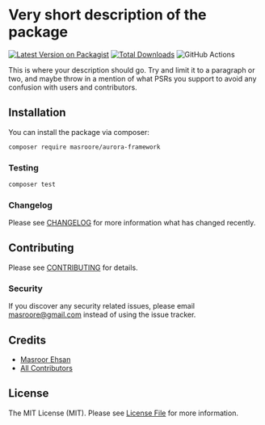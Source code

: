 # Very short description of the package

[![Latest Version on Packagist](https://img.shields.io/packagist/v/masroore/aurora.svg?style=flat-square)](https://packagist.org/packages/masroore/aurora)
[![Total Downloads](https://img.shields.io/packagist/dt/masroore/aurora.svg?style=flat-square)](https://packagist.org/packages/masroore/aurora)
![GitHub Actions](https://github.com/masroore/aurora/actions/workflows/main.yml/badge.svg)

This is where your description should go. Try and limit it to a paragraph or two, and maybe throw in a mention of what PSRs you support to avoid any confusion with users and contributors.

## Installation

You can install the package via composer:

```bash
composer require masroore/aurora-framework
```

### Testing

```bash
composer test
```

### Changelog

Please see [CHANGELOG](CHANGELOG.md) for more information what has changed recently.

## Contributing

Please see [CONTRIBUTING](CONTRIBUTING.md) for details.

### Security

If you discover any security related issues, please email masroore@gmail.com instead of using the issue tracker.

## Credits

-   [Masroor Ehsan](https://github.com/masroore)
-   [All Contributors](../../contributors)

## License

The MIT License (MIT). Please see [License File](LICENSE.md) for more information.